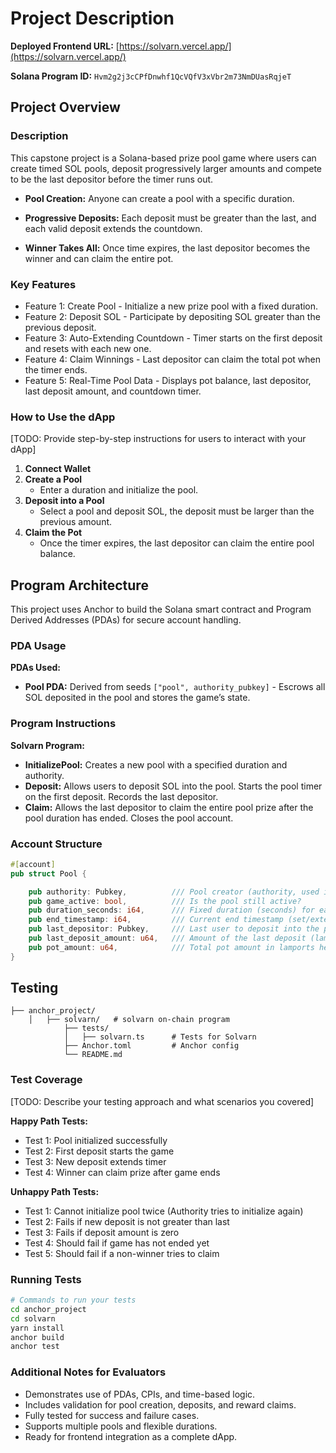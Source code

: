 # Project Description

**Deployed Frontend URL:** [https://solvarn.vercel.app/](https://solvarn.vercel.app/)

**Solana Program ID:** `Hvm2g2j3cCPfDnwhf1QcVQfV3xVbr2m73NmDUasRqjeT`

## Project Overview

### Description

This capstone project is a Solana-based prize pool game where users can create timed SOL pools, deposit progressively larger amounts and compete to be the last depositor before the timer runs out.

- **Pool Creation:** Anyone can create a pool with a specific duration.

- **Progressive Deposits:** Each deposit must be greater than the last, and each valid deposit extends the countdown.

- **Winner Takes All:** Once time expires, the last depositor becomes the winner and can claim the entire pot.

### Key Features

- Feature 1: Create Pool - Initialize a new prize pool with a fixed duration.
- Feature 2: Deposit SOL - Participate by depositing SOL greater than the previous deposit.
- Feature 3: Auto-Extending Countdown - Timer starts on the first deposit and resets with each new one.
- Feature 4: Claim Winnings - Last depositor can claim the total pot when the timer ends.
- Feature 5: Real-Time Pool Data - Displays pot balance, last depositor, last deposit amount, and countdown timer.

### How to Use the dApp

[TODO: Provide step-by-step instructions for users to interact with your dApp]

1. **Connect Wallet**
2. **Create a Pool**
   - Enter a duration and initialize the pool.
3. **Deposit into a Pool**
   - Select a pool and deposit SOL, the deposit must be larger than the previous amount.
4. **Claim the Pot**
   - Once the timer expires, the last depositor can claim the entire pool balance.

## Program Architecture

This project uses Anchor to build the Solana smart contract and Program Derived Addresses (PDAs) for secure account handling.

### PDA Usage

**PDAs Used:**

- **Pool PDA:** Derived from seeds `["pool", authority_pubkey]` - Escrows all SOL deposited in the pool and stores the game’s state.

### Program Instructions

**Solvarn Program:**

- **InitializePool:** Creates a new pool with a specified duration and authority.
- **Deposit:** Allows users to deposit SOL into the pool. Starts the pool timer on the first deposit. Records the last depositor.
- **Claim:** Allows the last depositor to claim the entire pool prize after the pool duration has ended. Closes the pool account.

### Account Structure

```rust
#[account]
pub struct Pool {

    pub authority: Pubkey,          /// Pool creator (authority, used in PDA seed)
    pub game_active: bool,          /// Is the pool still active?
    pub duration_seconds: i64,      /// Fixed duration (seconds) for each countdown period
    pub end_timestamp: i64,         /// Current end timestamp (set/extended on deposits)
    pub last_depositor: Pubkey,     /// Last user to deposit into the pool
    pub last_deposit_amount: u64,   /// Amount of the last deposit (lamports)
    pub pot_amount: u64,            /// Total pot amount in lamports held by this PDA
}

```

## Testing

```
├── anchor_project/
    │   ├── solvarn/   # solvarn on-chain program
            ├── tests/
            │   ├── solvarn.ts      # Tests for Solvarn
            ├── Anchor.toml         # Anchor config
            └── README.md

```

### Test Coverage

[TODO: Describe your testing approach and what scenarios you covered]

**Happy Path Tests:**

- Test 1: Pool initialized successfully
- Test 2: First deposit starts the game
- Test 3: New deposit extends timer
- Test 4: Winner can claim prize after game ends

**Unhappy Path Tests:**

- Test 1: Cannot initialize pool twice (Authority tries to initialize again)
- Test 2: Fails if new deposit is not greater than last
- Test 3: Fails if deposit amount is zero
- Test 4: Should fail if game has not ended yet
- Test 5: Should fail if a non-winner tries to claim

### Running Tests

```bash
# Commands to run your tests
cd anchor_project
cd solvarn
yarn install
anchor build
anchor test
```

### Additional Notes for Evaluators

- Demonstrates use of PDAs, CPIs, and time-based logic.
- Includes validation for pool creation, deposits, and reward claims.
- Fully tested for success and failure cases.
- Supports multiple pools and flexible durations.
- Ready for frontend integration as a complete dApp.
